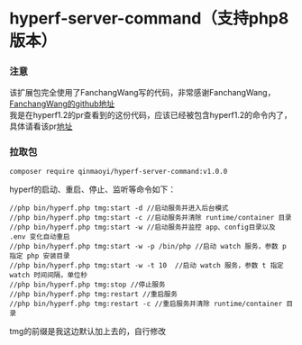 # hyperf-server-command（支持php8版本）

### 注意

该扩展包完全使用了FanchangWang写的代码，非常感谢FanchangWang，[FanchangWang的github地址](https://github.com/FanchangWang)     
我是在hyperf1.2的pr查看到的这份代码，应该已经被包含hyperf1.2的命令内了，具体请看该pr[地址](https://github.com/hyperf/hyperf/pull/1053)     

### 拉取包

```
composer require qinmaoyi/hyperf-server-command:v1.0.0
```

hyperf的启动、重启、停止、监听等命令如下：  

```
//php bin/hyperf.php tmg:start -d //启动服务并进入后台模式
//php bin/hyperf.php tmg:start -c //启动服务并清除 runtime/container 目录
//php bin/hyperf.php tmg:start -w //启动服务并监控 app、config目录以及 .env 变化自动重启
//php bin/hyperf.php tmg:start -w -p /bin/php //启动 watch 服务，参数 p 指定 php 安装目录
//php bin/hyperf.php tmg:start -w -t 10  //启动 watch 服务，参数 t 指定 watch 时间间隔，单位秒
//php bin/hyperf.php tmg:stop //停止服务
//php bin/hyperf.php tmg:restart //重启服务
//php bin/hyperf.php tmg:restart -c //重启服务并清除 runtime/container 目录
```

tmg的前缀是我这边默认加上去的，自行修改 
